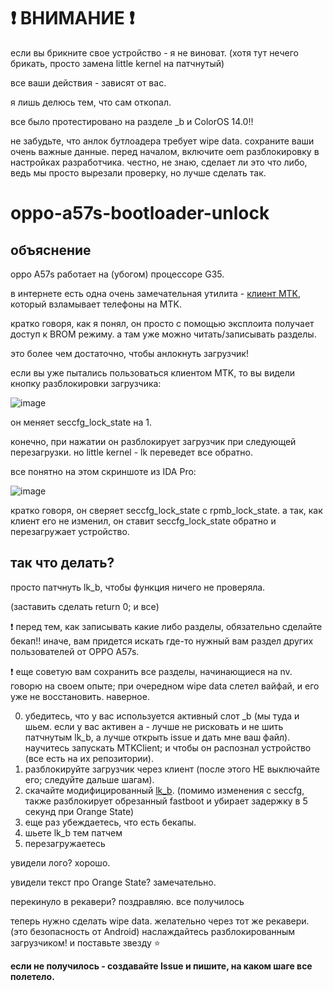 # ❗ ВНИМАНИЕ ❗
если вы брикните свое устройство - я не виноват. (хотя тут нечего брикать, просто замена little kernel на патчнутый)

все ваши действия - зависят от вас.

я лишь делюсь тем, что сам откопал.

все было протестировано на разделе _b и ColorOS 14.0!!

не забудьте, что анлок бутлоадера требует wipe data. сохраните ваши очень важные данные. перед началом, включите oem разблокировку в настройках разработчика. честно, не знаю, сделает ли это что либо, ведь мы просто вырезали проверку, но лучше сделать так.
# oppo-a57s-bootloader-unlock
## объяснение
oppo A57s работает на (убогом) процессоре G35.

в интернете есть одна очень замечательная утилита - [клиент MTK](https://github.com/bkerler/mtkclient), который взламывает телефоны на MTK.

кратко говоря, как я понял, он просто с помощью эксплоита получает доступ к BROM режиму. а там уже можно читать/записывать разделы.

это более чем достаточно, чтобы анлокнуть загрузчик!

если вы уже пытались пользоваться клиентом MTK, то вы видели кнопку разблокировки загрузчика:

![image](https://github.com/user-attachments/assets/2f2a07d7-c75f-4376-b1fa-72e7c1f4cbe1)

он меняет seccfg_lock_state на 1.

конечно, при нажатии он разблокирует загрузчик при следующей перезагрузки. но little kernel - lk переведет все обратно.

все понятно на этом скриншоте из IDA Pro:

![image](https://github.com/user-attachments/assets/89c90bdb-d549-4984-a0a3-19ededbc59e6)

кратко говоря, он сверяет seccfg_lock_state с rpmb_lock_state. а так, как клиент его не изменил, он ставит seccfg_lock_state обратно и перезагружает устройство.

## так что делать?

просто патчнуть lk_b, чтобы функция ничего не проверяла.

(заставить сделать return 0; и все)

❗ перед тем, как записывать какие либо разделы, обязательно сделайте бекап!! иначе, вам придется искать где-то нужный вам раздел других пользователей от OPPO A57s.

❗ еще советую вам сохранить все разделы, начинающиеся на nv. говорю на своем опыте; при очередном wipe data слетел вайфай, и его уже не восстановить. наверное.

0. убедитесь, что у вас используется активный слот _b (мы туда и шьем. если у вас активен a - лучше не рисковать и не шить патчнутым lk_b, а лучше открыть issue и дать мне ваш файл). научитесь запускать MTKClient; и чтобы он распознал устройство (все есть на их репозитории).
1. разблокируйте загрузчик через клиент (после этого НЕ выключайте его; следуйте дальше шагам).
2. скачайте модифицированный [lk_b](https://mega.nz/file/HuQWVLqT#L-MK_Q4jYOsWZDdLe-yB-zuvwCyO4F38DTocbINd6MA). (помимо изменения с seccfg, также разблокирует обрезанный fastboot и убирает задержку в 5 секунд при Orange State)
3. еще раз убеждаетесь, что есть бекапы.
4. шьете lk_b тем патчем
5. перезагружаетесь

увидели лого? хорошо.

увидели текст про Orange State? замечательно.

перекинуло в рекавери? поздравляю. все получилось

теперь нужно сделать wipe data. желательно через тот же рекавери. (это безопасность от Android)
наслаждайтесь разблокированным загрузчиком! и поставьте звезду ⭐

**если не получилось - создавайте Issue и пишите, на каком шаге все полетело.**
